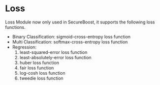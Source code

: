 # Loss
Loss Module now only used in SecureBoost, it supports the following loss functions.
* Binary Classification: sigmoid-cross-entropy loss function
* Multi Classification: softmax-cross-entropy loss function
* Regression:  
  1. least-squared-error loss function
  2. least-absolutely-error loss function
  3. huber loss function
  4. fair loss function
  5. log-cosh loss function
  6. tweedie loss function
  




